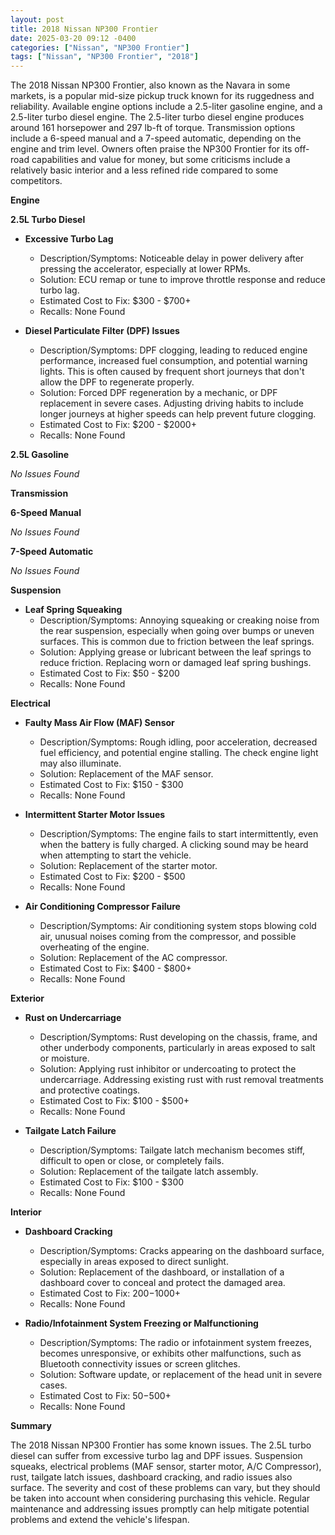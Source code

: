```yaml
---
layout: post
title: 2018 Nissan NP300 Frontier
date: 2025-03-20 09:12 -0400
categories: ["Nissan", "NP300 Frontier"]
tags: ["Nissan", "NP300 Frontier", "2018"]
---
```

The 2018 Nissan NP300 Frontier, also known as the Navara in some markets, is a popular mid-size pickup truck known for its ruggedness and reliability. Available engine options include a 2.5-liter gasoline engine, and a 2.5-liter turbo diesel engine. The 2.5-liter turbo diesel engine produces around 161 horsepower and 297 lb-ft of torque. Transmission options include a 6-speed manual and a 7-speed automatic, depending on the engine and trim level. Owners often praise the NP300 Frontier for its off-road capabilities and value for money, but some criticisms include a relatively basic interior and a less refined ride compared to some competitors.

**Engine**

**2.5L Turbo Diesel**

*   **Excessive Turbo Lag**
    *   Description/Symptoms: Noticeable delay in power delivery after pressing the accelerator, especially at lower RPMs.
    *   Solution: ECU remap or tune to improve throttle response and reduce turbo lag.
    *   Estimated Cost to Fix: $300 - $700+
    * Recalls: None Found

* **Diesel Particulate Filter (DPF) Issues**
    *   Description/Symptoms: DPF clogging, leading to reduced engine performance, increased fuel consumption, and potential warning lights. This is often caused by frequent short journeys that don't allow the DPF to regenerate properly.
    *   Solution: Forced DPF regeneration by a mechanic, or DPF replacement in severe cases. Adjusting driving habits to include longer journeys at higher speeds can help prevent future clogging.
    *   Estimated Cost to Fix: $200 - $2000+
    * Recalls: None Found

**2.5L Gasoline**

*No Issues Found*

**Transmission**

**6-Speed Manual**

*No Issues Found*

**7-Speed Automatic**

*No Issues Found*

**Suspension**

*   **Leaf Spring Squeaking**
    *   Description/Symptoms: Annoying squeaking or creaking noise from the rear suspension, especially when going over bumps or uneven surfaces. This is common due to friction between the leaf springs.
    *   Solution: Applying grease or lubricant between the leaf springs to reduce friction. Replacing worn or damaged leaf spring bushings.
    *   Estimated Cost to Fix: $50 - $200
    * Recalls: None Found

**Electrical**

*   **Faulty Mass Air Flow (MAF) Sensor**
    * Description/Symptoms: Rough idling, poor acceleration, decreased fuel efficiency, and potential engine stalling. The check engine light may also illuminate.
    * Solution: Replacement of the MAF sensor.
    * Estimated Cost to Fix: $150 - $300
    * Recalls: None Found

*   **Intermittent Starter Motor Issues**
    * Description/Symptoms: The engine fails to start intermittently, even when the battery is fully charged. A clicking sound may be heard when attempting to start the vehicle.
    * Solution: Replacement of the starter motor.
    * Estimated Cost to Fix: $200 - $500
    * Recalls: None Found

* **Air Conditioning Compressor Failure**
    * Description/Symptoms: Air conditioning system stops blowing cold air, unusual noises coming from the compressor, and possible overheating of the engine.
    * Solution: Replacement of the AC compressor.
    * Estimated Cost to Fix: $400 - $800+
    * Recalls: None Found

**Exterior**

*   **Rust on Undercarriage**
    *   Description/Symptoms: Rust developing on the chassis, frame, and other underbody components, particularly in areas exposed to salt or moisture.
    *   Solution: Applying rust inhibitor or undercoating to protect the undercarriage. Addressing existing rust with rust removal treatments and protective coatings.
    *   Estimated Cost to Fix: $100 - $500+
    * Recalls: None Found

* **Tailgate Latch Failure**
    *   Description/Symptoms: Tailgate latch mechanism becomes stiff, difficult to open or close, or completely fails.
    *   Solution: Replacement of the tailgate latch assembly.
    *   Estimated Cost to Fix: $100 - $300
    * Recalls: None Found

**Interior**

*   **Dashboard Cracking**
    * Description/Symptoms: Cracks appearing on the dashboard surface, especially in areas exposed to direct sunlight.
    * Solution: Replacement of the dashboard, or installation of a dashboard cover to conceal and protect the damaged area.
    * Estimated Cost to Fix: $200-$1000+
    * Recalls: None Found

*   **Radio/Infotainment System Freezing or Malfunctioning**
    * Description/Symptoms: The radio or infotainment system freezes, becomes unresponsive, or exhibits other malfunctions, such as Bluetooth connectivity issues or screen glitches.
    * Solution: Software update, or replacement of the head unit in severe cases.
    * Estimated Cost to Fix: $50-$500+
    * Recalls: None Found

**Summary**

The 2018 Nissan NP300 Frontier has some known issues. The 2.5L turbo diesel can suffer from excessive turbo lag and DPF issues. Suspension squeaks, electrical problems (MAF sensor, starter motor, A/C Compressor), rust, tailgate latch issues, dashboard cracking, and radio issues also surface. The severity and cost of these problems can vary, but they should be taken into account when considering purchasing this vehicle. Regular maintenance and addressing issues promptly can help mitigate potential problems and extend the vehicle's lifespan.

